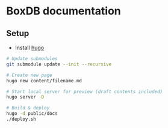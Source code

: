 # BoxDB documentation

## Setup

- Install [hugo](https://gohugo.io)

```bash
# Update submodules
git submodule update --init --recursive

# Create new page
hugo new content/filename.md

# Start local server for preview (draft contents included)
hugo server -D

# Build & deploy
hugo -d public/docs
./deploy.sh
```
